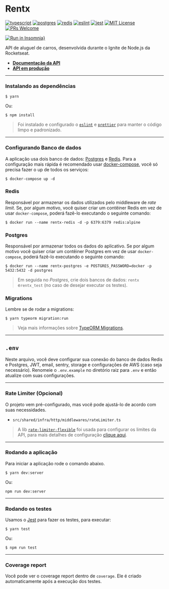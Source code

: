 # Rentx

[![typescript](https://img.shields.io/badge/typescript-4.3.5-3178c6?style=flat-square&logo=typescript)](https://www.typescriptlang.org/)
[![postgres](https://img.shields.io/badge/postgres-8.6.0-326690?style=flat-square&logo=postgresql&logoColor=white)](https://www.postgresql.org/)
[![redis](https://img.shields.io/badge/redis-3.1.2-d92b21?style=flat-square&logo=redis&logoColor=white)](https://redis.io/)
[![eslint](https://img.shields.io/badge/eslint-7.31.0-4b32c3?style=flat-square&logo=eslint)](https://eslint.org/)
[![jest](https://img.shields.io/badge/jest-27.0.6-brightgreen?style=flat-square&logo=jest)](https://jestjs.io/)
[![MIT License](https://img.shields.io/badge/license-MIT-green?style=flat-square)](https://github.com/eduardylopes/rentx/blob/main/LICENSE)
[![PRs Welcome](https://img.shields.io/badge/PRs-welcome-brightgreen.svg?style=flat-square)](http://makeapullrequest.com)<br>

[![Run in Insomnia}](https://insomnia.rest/images/run.svg)](https://insomnia.rest/run/?label=rentx&uri=https%3A%2F%2Fgithub.com%2Feduardylopes%2Frentx%2Fblob%2Fmain%2Finsomnia.json)

API de aluguel de carros, desenvolvida durante o Ignite de Node.js da Rocketseat.

- **[Documentação da API](#)**
- **[API em produção](#)**

---

### Instalando as dependências

```
$ yarn
```

Ou:

```
$ npm install
```

> Foi instalado e configurado o [`eslint`](https://eslint.org/) e [`prettier`](https://prettier.io/) para manter o código limpo e padronizado.

---

### **Configurando Banco de dados**

A aplicação usa dois banco de dados: [Postgres](https://www.postgresql.org/) e [Redis](https://redis.io/). Para a configuração mais rápida é recomendado usar [docker-compose](https://docs.docker.com/compose/), você só precisa fazer o up de todos os serviços:

```
$ docker-compose up -d
```

### Redis

Responsável por armazenar os dados utilizados pelo middleware de _rate limit_. Se, por algum motivo, você quiser criar um contêiner Redis em vez de usar `docker-compose`, poderá fazê-lo executando o seguinte comando:

```
$ docker run --name rentx-redis -d -p 6379:6379 redis:alpine
```

### Postgres

Responsável por armazenar todos os dados do aplicativo. Se por algum motivo você quiser criar um contêiner Postgres em vez de usar `docker-compose`, poderá fazê-lo executando o seguinte comando:

```
$ docker run --name rentx-postgres -e POSTGRES_PASSWORD=docker -p 5432:5432 -d postgres
```

> Em seguida no _Postgres_, crie dois bancos de dados: `rentx` e`rentx_test` (no caso de desejar executar os testes).

### Migrations

Lembre se de rodar a migrations:

```
$ yarn typeorm migration:run
```

> Veja mais informações sobre [TypeORM Migrations](https://typeorm.io/#/migrations).

---

## `.env`

Neste arquivo, você deve configurar sua conexão do banco de dados Redis e Postgres, JWT, email, sentry, storage e configurações de AWS (caso seja necessário).
Renomeie o `.env.example` no diretório raiz para `.env` e então atualize com suas configurações.

---

### **Rate Limiter (Opcional)**

O projeto vem pré-configurado, mas você pode ajustá-lo de acordo com suas necessidades.

- `src/shared/infra/http/middlewares/rateLimiter.ts`

> A lib [`rate-limiter-flexible`](https://github.com/animir/node-rate-limiter-flexible) foi usada para configurar os limites da API, para mais detalhes de configuração [clique aqui](https://github.com/animir/node-rate-limiter-flexible/wiki/Options#options).

---

### **Rodando a aplicação**

Para iniciar a aplicação rode o comando abaixo.

```
$ yarn dev:server
```

Ou:

```
npm run dev:server
```

---

### **Rodando os testes**

Usamos o [Jest](https://jestjs.io/) para fazer os testes, para executar:

```
$ yarn test
```

Ou:

```
$ npm run test
```

---

### **Coverage report**

Você pode ver o coverage report dentro de `coverage`. Ele é criado automaticamente após a execução dos testes.
